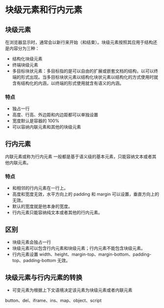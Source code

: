 # 块级元素和行内元素
## 块级元素 
在浏览器显示时，通常会以新行来开始（和结束）。块级元素按照其应用于结构还是内容分为三种：

- 结构化块级元素
- 终端块级元素
- 多目标块状元素：多目标指的是可以自由的扩展或嵌套文档的结构，以可以终端的形式出现。当多目标块状元素以结构化块状元素以结构化的方式使用时就含有结构化的内涵，以终端的形式使用就含有语义的内涵。
### 特点
- 独占一行
- 高度、行高、外边距和内边距都可以单独设置
- 宽度默认是容器的 100%
- 可以容纳内联元素和其他的块级元素 

## 行内元素
内联元素或称为行内元素 一般都是基于语义级的基本元素，只能容纳文本或者其他内联元素。
### 特点
- 和相邻的行内元素在一行上。
- 高度和宽度无效，水平方向上的 padding 和 margin 可以设置，垂直方向上的无效。
- 默认的宽度就是他本身的宽度。
- 行内元素只能容纳纯文本或者其他的行内元素。
## 区别
- 块级元素会独占一行
- 块级元素可以包含行内元素和块级元素；行内元素不能包含块级元素。
- 行内元素设置 width、height、margin-top、margin-bottom、padding-top、padding-bottom 无效。

## 块级元素与行内元素的转换
- 可变元素为根据上下文语境决定该元素为块级元素或者内联元素

button、del、iframe、ins、map、object、script